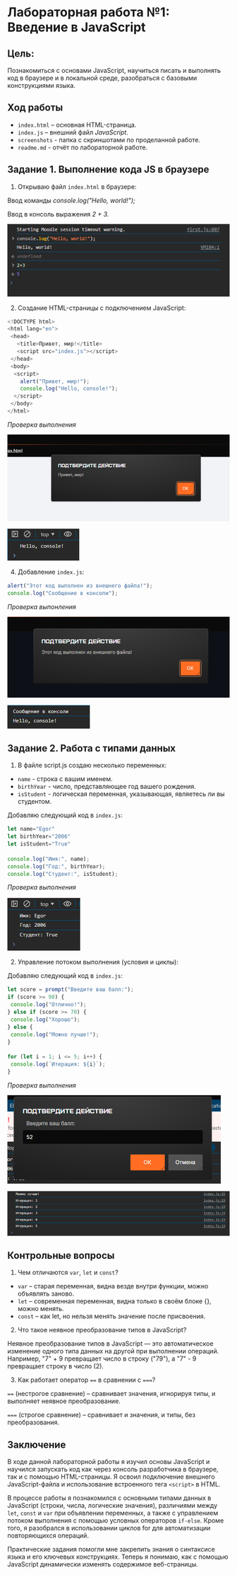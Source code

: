 
# Лабораторная работа №1: Введение в JavaScript

## Цель:
Познакомиться с основами JavaScript, научиться писать и выполнять код в браузере и в локальной среде, разобраться с базовыми конструкциями языка.

## Ход работы
- `index.html` – основная HTML-страница.
- `index.js` – внешний файл *JavaScript*.
- `screenshots` - папка с скриншотами по проделанной работе.
- `readme.md` - отчёт по лабораторной работе.

## Задание 1. Выполнение кода JS в браузере
1. Открываю файл `index.html` в браузере:


 Ввод команды *console.log("Hello, world!");* 

 
 Ввод в консоль выражения *2 + 3.*
   
   ![S1](screenshots/1.png)
   
2. Создание HTML-страницы с подключением JavaScript:

```js
<!DOCTYPE html>
<html lang="en">
 <head>
   <title>Привет, мир!</title>
   <script src="index.js"></script>
 </head>
 <body>
  <script>
    alert("Привет, мир!");
    console.log("Hello, console!");
  </script>
 </body>
</html>
```


   *Проверка выполнения*


   ![S3](screenshots/3.png)


   ![S4](screenshots/7.png)

4. Добавление `index.js`:

```js
alert("Этот код выполнен из внешнего файла!");
console.log("Сообщение в консоли");
```
   
   *Проверка выпонления*


   ![S6](screenshots/6.png)


   ![S7](screenshots/8.png)




## Задание 2. Работа с типами данных

1. В файле script.js создаю несколько переменных:
- `name` - строка с вашим именем.
- `birthYear` - число, представляющее год вашего рождения.
- `isStudent` - логическая переменная, указывающая, являетесь ли вы студентом.


Добавляю следующий код в `index.js`:


```js
let name="Egor"
let birthYear="2006"
let isStudent="True"

console.log("Имя:", name);
console.log("Год:", birthYear);
console.log("Студент:", isStudent);

```

*Проверка выполнения*

![S9](screenshots/9.png)

2. Управление потоком выполнения (условия и циклы):


Добавляю следующий код в `index.js`:

```js
let score = prompt("Введите ваш балл:");
if (score >= 90) {
 console.log("Отлично!");
} else if (score >= 70) {
 console.log("Хорошо");
} else {
 console.log("Можно лучше!");
}

for (let i = 1; i <= 5; i++) {
 console.log(`Итерация: ${i}`);
}
```

*Проверка выполнения*

![S11](screenshots/11.png)

![S12](screenshots/12.png)

## Контрольные вопросы
1. Чем отличаются `var`, `let` и `const`?

- `var` – старая переменная, видна везде внутри функции, можно объявлять заново.
- `let` – современная переменная, видна только в своём блоке {}, можно менять.
- `const` – как let, но нельзя менять значение после присвоения.

2. Что такое неявное преобразование типов в JavaScript?

Неявное преобразование типов в JavaScript — это автоматическое изменение одного типа данных на другой при выполнении операций. Например, "7" + 9 превращает число в строку ("79"), а "7" - 9 превращает строку в число (2).

3. Как работает оператор `==` в сравнении с `===`?

`==` (нестрогое сравнение) – сравнивает значения, игнорируя типы, и выполняет неявное преобразование.

`===` (строгое сравнение) – сравнивает и значения, и типы, без преобразования.


## Заключение
В ходе данной лабораторной работы я изучил основы JavaScript и научился запускать код как через консоль разработчика в браузере, так и с помощью HTML-страницы. Я освоил подключение внешнего JavaScript-файла и использование встроенного тега `<script>` в HTML.

В процессе работы я познакомился с основными типами данных в  JavaScript (строки, числа, логические значения), различиями между `let`, `const` и `var` при объявлении переменных, а также с управлением потоком выполнения с помощью условных операторов `if-else`. Кроме того, я разобрался в использовании циклов for для автоматизации повторяющихся операций.

Практические задания помогли мне закрепить знания о синтаксисе языка и его ключевых конструкциях. Теперь я понимаю, как с помощью JavaScript динамически изменять содержимое веб-страницы.
